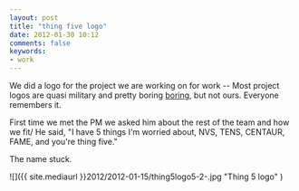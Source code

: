 ```yaml
---
layout: post
title: "thing five logo"
date: 2012-01-30 10:12
comments: false
keywords:
- work
---
```

We did a logo for the project we are working on for work -- Most project logos are quasi military and pretty boring [boring](http://culturalknowledge.org/Data/Sites/1/site_graphics/dcgs-a_logo.png), but not ours.  Everyone remembers it.

First time we met the PM we asked him about the rest of the team and how we fit/  He said, "I have 5 things I'm worried about, NVS, TENS, CENTAUR, FAME, and you're thing five."

The name stuck.

![]({{ site.mediaurl }}2012/2012-01-15/thing5logo5-2-.jpg "Thing 5 logo" )

